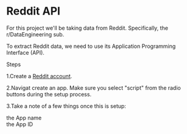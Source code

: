 # Reddit API

For this project we'll be taking data from Reddit. Specifically, the r/DataEngineering sub. <br>

To extract Reddit data, we need to use its Application Programming Interface (API). <br>

Steps <br>

1.Create a [Reddit account](https://www.reddit.com/register/). <br>

2.Navigat create an app. Make sure you select "script" from the radio buttons during the setup process. <br>

3.Take a note of a few things once this is setup: <br>

the App name <br>
the App ID 

